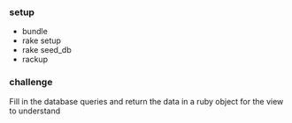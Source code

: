 ### setup
- bundle
- rake setup
- rake seed_db
- rackup

### challenge

Fill in the database queries and return the data in a ruby object for the view to understand 
